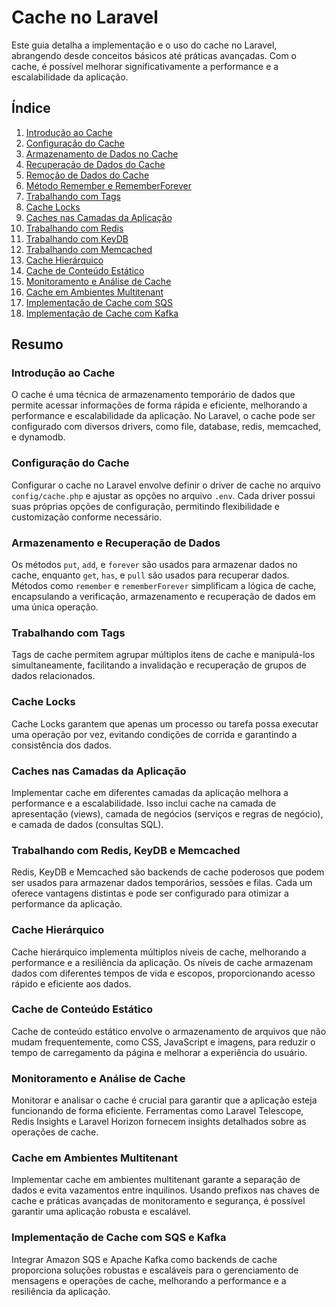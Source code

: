 # Cache no Laravel

Este guia detalha a implementação e o uso do cache no Laravel, abrangendo desde conceitos básicos até práticas avançadas. Com o cache, é possível melhorar significativamente a performance e a escalabilidade da aplicação.

## Índice

1. [Introdução ao Cache](./cache-introduction.md)
2. [Configuração do Cache](./cache-configuration.md)
3. [Armazenamento de Dados no Cache](./cache-storing-data.md)
4. [Recuperação de Dados do Cache](./cache-retrieving-data.md)
5. [Remoção de Dados do Cache](./cache-removal.md)
6. [Método Remember e RememberForever](./cache-remember.md)
7. [Trabalhando com Tags](./cache-tags.md)
8. [Cache Locks](./cache-locks.md)
9. [Caches nas Camadas da Aplicação](./cache-application-layers.md)
10. [Trabalhando com Redis](./cache-redis.md)
11. [Trabalhando com KeyDB](./cache-keydb.md)
12. [Trabalhando com Memcached](./cache-memcached.md)
13. [Cache Hierárquico](./cache-hierarchical.md)
14. [Cache de Conteúdo Estático](./cache-static-content.md)
15. [Monitoramento e Análise de Cache](./cache-monitoring-analysis.md)
16. [Cache em Ambientes Multitenant](./cache-multitenant.md)
17. [Implementação de Cache com SQS](./cache-sqs.md)
18. [Implementação de Cache com Kafka](./cache-kafka.md)

## Resumo

### Introdução ao Cache

O cache é uma técnica de armazenamento temporário de dados que permite acessar informações de forma rápida e eficiente, melhorando a performance e escalabilidade da aplicação. No Laravel, o cache pode ser configurado com diversos drivers, como file, database, redis, memcached, e dynamodb.

### Configuração do Cache

Configurar o cache no Laravel envolve definir o driver de cache no arquivo `config/cache.php` e ajustar as opções no arquivo `.env`. Cada driver possui suas próprias opções de configuração, permitindo flexibilidade e customização conforme necessário.

### Armazenamento e Recuperação de Dados

Os métodos `put`, `add`, e `forever` são usados para armazenar dados no cache, enquanto `get`, `has`, e `pull` são usados para recuperar dados. Métodos como `remember` e `rememberForever` simplificam a lógica de cache, encapsulando a verificação, armazenamento e recuperação de dados em uma única operação.

### Trabalhando com Tags

Tags de cache permitem agrupar múltiplos itens de cache e manipulá-los simultaneamente, facilitando a invalidação e recuperação de grupos de dados relacionados.

### Cache Locks

Cache Locks garantem que apenas um processo ou tarefa possa executar uma operação por vez, evitando condições de corrida e garantindo a consistência dos dados.

### Caches nas Camadas da Aplicação

Implementar cache em diferentes camadas da aplicação melhora a performance e a escalabilidade. Isso inclui cache na camada de apresentação (views), camada de negócios (serviços e regras de negócio), e camada de dados (consultas SQL).

### Trabalhando com Redis, KeyDB e Memcached

Redis, KeyDB e Memcached são backends de cache poderosos que podem ser usados para armazenar dados temporários, sessões e filas. Cada um oferece vantagens distintas e pode ser configurado para otimizar a performance da aplicação.

### Cache Hierárquico

Cache hierárquico implementa múltiplos níveis de cache, melhorando a performance e a resiliência da aplicação. Os níveis de cache armazenam dados com diferentes tempos de vida e escopos, proporcionando acesso rápido e eficiente aos dados.

### Cache de Conteúdo Estático

Cache de conteúdo estático envolve o armazenamento de arquivos que não mudam frequentemente, como CSS, JavaScript e imagens, para reduzir o tempo de carregamento da página e melhorar a experiência do usuário.

### Monitoramento e Análise de Cache

Monitorar e analisar o cache é crucial para garantir que a aplicação esteja funcionando de forma eficiente. Ferramentas como Laravel Telescope, Redis Insights e Laravel Horizon fornecem insights detalhados sobre as operações de cache.

### Cache em Ambientes Multitenant

Implementar cache em ambientes multitenant garante a separação de dados e evita vazamentos entre inquilinos. Usando prefixos nas chaves de cache e práticas avançadas de monitoramento e segurança, é possível garantir uma aplicação robusta e escalável.

### Implementação de Cache com SQS e Kafka

Integrar Amazon SQS e Apache Kafka como backends de cache proporciona soluções robustas e escaláveis para o gerenciamento de mensagens e operações de cache, melhorando a performance e a resiliência da aplicação.
